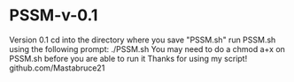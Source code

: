 # PSSM-v-0.1
Version 0.1
cd into the directory where you save "PSSM.sh"
run PSSM.sh using the following prompt: ./PSSM.sh
You may need to do a chmod a+x on PSSM.sh before you are able to run it
Thanks for using my script!
github.com/Mastabruce21
